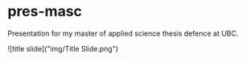 # pres-masc
Presentation for my master of applied science thesis defence at UBC.

![title slide]("img/Title Slide.png")
